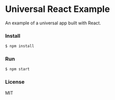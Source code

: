 # Universal React Example

An example of a universal app built with React.

### Install

```sh
$ npm install
```

### Run

```sh
$ npm start
```

### License

MIT

